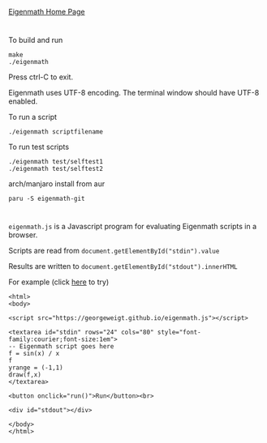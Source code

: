 [Eigenmath Home Page](https://georgeweigt.github.io)
#

To build and run

```
make
./eigenmath
```

Press ctrl-C to exit.

Eigenmath uses UTF-8 encoding. The terminal window should have UTF-8 enabled.

To run a script

```
./eigenmath scriptfilename
```

To run test scripts

```
./eigenmath test/selftest1
./eigenmath test/selftest2
```

arch/manjaro install from aur

```
paru -S eigenmath-git
```

#

`eigenmath.js` is a Javascript program for evaluating Eigenmath scripts in a browser.

Scripts are read from `document.getElementById("stdin").value`

Results are written to `document.getElementById("stdout").innerHTML`

For example (click [here](https://georgeweigt.github.io/demo.html) to try)

```
<html>
<body>

<script src="https://georgeweigt.github.io/eigenmath.js"></script>

<textarea id="stdin" rows="24" cols="80" style="font-family:courier;font-size:1em">
-- Eigenmath script goes here
f = sin(x) / x
f
yrange = (-1,1)
draw(f,x)
</textarea>

<button onclick="run()">Run</button><br>

<div id="stdout"></div>

</body>
</html>
```

